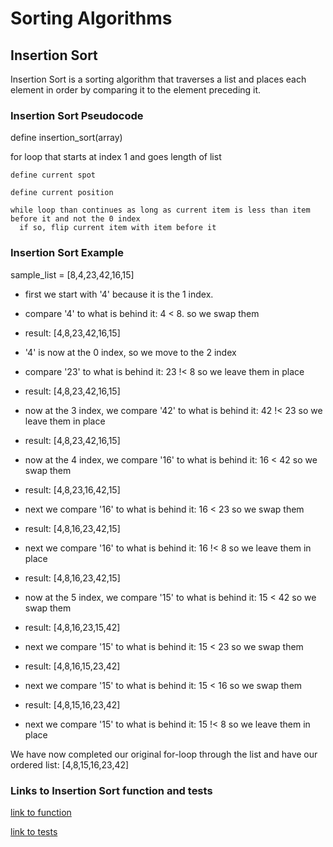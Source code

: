 # Sorting Algorithms

## Insertion Sort

Insertion Sort is a sorting algorithm that traverses a list and places each element in order by comparing it to the element preceding it.

### Insertion Sort Pseudocode

define insertion_sort(array)
  
  for loop that starts at index 1 and goes length of list

    define current spot
    
    define current position
    
    while loop than continues as long as current item is less than item before it and not the 0 index
      if so, flip current item with item before it

### Insertion Sort Example

sample_list = [8,4,23,42,16,15]

- first we start with '4' because it is the 1 index.

- compare '4' to what is behind it: 4 < 8. so we swap them

- result: [4,8,23,42,16,15]

- '4' is now at the 0 index, so we move to the 2 index

- compare '23' to what is behind it: 23 !< 8 so we leave them in place

- result: [4,8,23,42,16,15]

- now at the 3 index, we compare '42' to what is behind it: 42 !< 23 so we leave them in place

- result: [4,8,23,42,16,15]

- now at the 4 index, we compare '16' to what is behind it: 16 < 42 so we swap them

- result: [4,8,23,16,42,15]

- next we compare '16' to what is behind it: 16 < 23 so we swap them

- result: [4,8,16,23,42,15]

- next we compare '16' to what is behind it: 16 !< 8 so we leave them in place

- result: [4,8,16,23,42,15]

- now at the 5 index, we compare '15' to what is behind it: 15 < 42 so we swap them

- result: [4,8,16,23,15,42]

- next we compare '15' to what is behind it: 15 < 23 so we swap them

- result: [4,8,16,15,23,42]

- next we compare '15' to what is behind it: 15 < 16 so we swap them

- result: [4,8,15,16,23,42]

- next we compare '15' to what is behind it: 15 !< 8 so we leave them in place

We have now completed our original for-loop through the list and have our ordered list: [4,8,15,16,23,42]

### Links to Insertion Sort function and tests

[link to function](./insertionSort.js)

[link to tests](./insertionSort.test.js)
